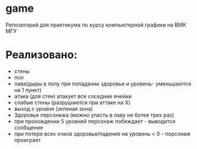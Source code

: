 # game
Репозиторий для практикума по курсу компьютерной графики на ВМК МГУ


# Реализовано:
* стены
* пол
* лава(дыры в полу при попадании здоровье и уровень- уменьшаются на 1 пункт)
* атака (для стен) атакует все соседние ячейки
* слабые стены (разрушаются при аттаке на X)
* выход с уровня (зеленая зона)
* Здоровье персонажа (можно упасть в лаву не ботее трех раз) 
* при прохождении 5 уровней персонаж побеждает - выводится сообщение 
* при потере всех очков здоровья/падение на уровень < 0 - персонаж проиграет

